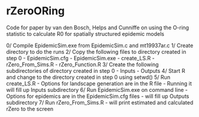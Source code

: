 # rZeroORing
Code for paper by van den Bosch, Helps and Cunniffe on using the O-ring statistic to calculate R0 for spatially structured epidemic models

0/ Compile EpidemicSim.exe from EpidemicSim.c and mt19937ar.c
1/ Create directory to do the runs
2/ Copy the following files to directory created in step 0
	- EpidemicSim.cfg
	- EpidemicSim.exe
	- create_LS.R
	- rZero_From_Sims.R
	- rZero_Function.R
3/ Create the following subdirectories of directory created in step 0
	- Inputs
	- Outputs
4/ Start R and change to the directory created in step 0 using setwd()
5/ Run create_LS.R 
	- Options for landscape generation are in the R file
	- Running it will fill up Inputs subdirectory
6/ Run EpidemicSim.exe on command line
	- Options for epidemics are in the EpidemicSim.cfg files
	- will fill up Outputs subdirectory
7/ Run rZero_From_Sims.R
	- will print estimated and calculated rZero to the screen
